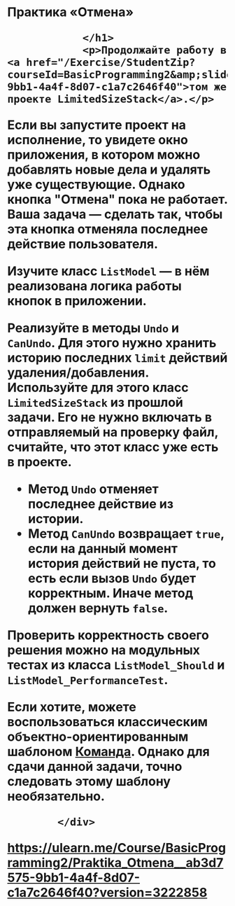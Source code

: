 <div class="slide">
                <h1>
                    <span class="slide__title">
Практика «Отмена»                    </span>
            
                </h1>
				<p>Продолжайте работу в <a href="/Exercise/StudentZip?courseId=BasicProgramming2&amp;slideId=ab3d7575-9bb1-4a4f-8d07-c1a7c2646f40">том же проекте LimitedSizeStack</a>.</p>
<p>Если вы запустите проект на исполнение, то увидете окно приложения, в котором можно добавлять новые дела и удалять уже существующие.
Однако кнопка "Отмена" пока не работает. Ваша задача — сделать так, чтобы эта кнопка отменяла последнее действие пользователя.</p>
<p>Изучите класс <code>ListModel</code> — в нём реализована логика работы кнопок в приложении.</p>
<p>Реализуйте в методы <code>Undo</code> и <code>CanUndo</code>.
Для этого нужно хранить историю последних <code>limit</code> действий удаления/добавления.
Используйте для этого класс <code>LimitedSizeStack</code> из прошлой задачи. 
Его не нужно включать в отправляемый на проверку файл, считайте, что этот класс уже есть в проекте.</p>
<ul>
<li>Метод <code>Undo</code> отменяет последнее действие из истории.</li>
<li>Метод <code>CanUndo</code> возвращает <code>true</code>, если на данный момент история действий не пуста, то есть если вызов <code>Undo</code> будет корректным. Иначе метод должен вернуть <code>false</code>.</li>
</ul>
<p>Проверить корректность своего решения можно на модульных тестах из класса <code>ListModel_Should</code> и <code>ListModel_PerformanceTest</code>.</p>
<p>Если хотите, можете воспользоваться классическим объектно-ориентированным шаблоном <a href="https://en.wikipedia.org/wiki/Command_pattern" target="_blank">Команда</a>.
Однако для сдачи данной задачи, точно следовать этому шаблону необязательно.</p>
	

			</div>

https://ulearn.me/Course/BasicProgramming2/Praktika_Otmena__ab3d7575-9bb1-4a4f-8d07-c1a7c2646f40?version=3222858
